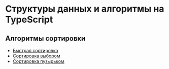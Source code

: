 # Структуры данных и алгоритмы на TypeScript

## Алгоритмы сортировки

- [Быстрая сортировка](./src/sorting_algorithms/quick_sort.ts)
- [Сортировка выбором](./src/sorting_algorithms/selection_sort.ts)
- [Сортировка пузырьком](./src/sorting_algorithms/bubble_sort.ts)
